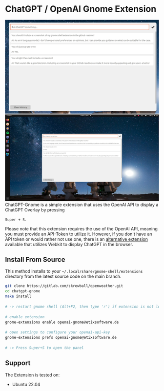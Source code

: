 # ChatGPT / OpenAI Gnome Extension

![screenshot-panel.png](docs/screenshot-panel.png)
![screenshot-desktop.png](docs/screenshot-desktop.png)
ChatGPT-Gnome is a simple extension that uses the OpenAI API to display a ChatGPT Overlay by pressing

`Super + S`.

Please note that this extension requires the use of the OpenAI API, meaning you must provide an API-Token to utilize it.
However, if you don't have an API token or would rather not use one, there is an [alternative extension](https://github.com/HorrorPills/ChatGPT-Gnome-Desktop-Extension) available that utilizes Webkit to display ChatGPT in the browser.

## Install From Source
This method installs to your `~/.local/share/gnome-shell/extensions` directory from the latest source code on the main branch.

```bash
git clone https://gitlab.com/skrewball/openweather.git
cd chatgpt-gnome
make install

# -> restart gnome shell (Alt+F2, then type 'r') if extension is not loaded

# enable extension
gnome-extensions enable openai-gnome@etixsoftware.de

# open settings to configure your openai-api-key
gnome-extensions prefs openai-gnome@etixsoftware.de

# -> Press Super+S to open the panel
```

## Support
The Extension is tested on:
- Ubuntu 22.04